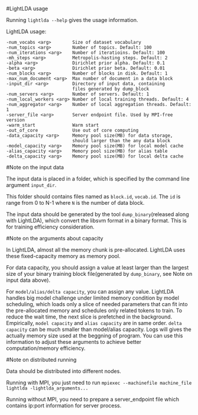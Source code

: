 #LightLDA usage

Running ```lightlda --help``` gives the usage information.

LightLDA usage: 
```
-num_vocabs <arg>        Size of dataset vocabulary 
-num_topics <arg>        Number of topics. Default: 100
-num_iterations <arg>    Number of iteratioins. Default: 100
-mh_steps <arg>          Metropolis-hasting steps. Default: 2
-alpha <arg>             Dirichlet prior alpha. Default: 0.1
-beta <arg>              Dirichlet prior beta. Default: 0.01
-num_blocks <arg>        Number of blocks in disk. Default: 1
-max_num_document <arg>  Max number of document in a data block 
-input_dir <arg>         Directory of input data, containing
                         files generated by dump_block 
-num_servers <arg>       Number of servers. Default: 1
-num_local_workers <arg> Number of local training threads. Default: 4
-num_aggregator <arg>    Number of local aggregation threads. Default: 1
-server_file <arg>       Server endpoint file. Used by MPI-free version
-warm_start              Warm start 
-out_of_core             Use out of core computing 
-data_capacity <arg>     Memory pool size(MB) for data storage, 
                         should larger than the any data block
-model_capacity <arg>    Memory pool size(MB) for local model cache
-alias_capacity <arg>    Memory pool size(MB) for alias table 
-delta_capacity <arg>    Memory pool size(MB) for local delta cache
```
#Note on the input data 

The input data is placed in a folder, which is specified by the command line argument ```input_dir```. 

This folder should contains files named as ```block.id```, ```vocab.id```. The ```id``` is range from 0 to N-1 where ```N``` is the number of data block.

The input data should be generated by the tool ```dump_binary```(released along with LightLDA), which convert the libsvm format in a binary format. This is for training efficiency consideration.

#Note on the arguments about capacity

In LightLDA, almost all the memory chunk is pre-allocated. LightLDA uses these fixed-capacity memory as memory pool. 

For data capacity, you should assign a value at least larger than the largest size of your binary training block file(generated by ```dump_binary```, see Note on input data above). 

For ```model/alias/delta capacity```, you can assign any value. LightLDA handles big model challenge under limited memory condition by model scheduling, which loads only a slice of needed parameters that can fit into the pre-allocated memory and schedules only related tokens to train. To reduce the wait time, the next slice is prefetched in the background. Empirically, ```model capacity``` and ```alias capacity``` are in same order. ```delta capacity``` can be much smaller than model/alias capacity. Logs will gives the actually memory size used at the beggning of program. You can use this information to adjust these arguments to achieve better computation/memory efficiency.

#Note on distributed running

Data should be distributed into different nodes. 

Running with MPI, you just need to run ```mpiexec --machinefile machine_file lightlda -lightlda_arguments... ```

Running without MPI, you need to prepare a server_endpoint file which contains ip:port information for server process.
